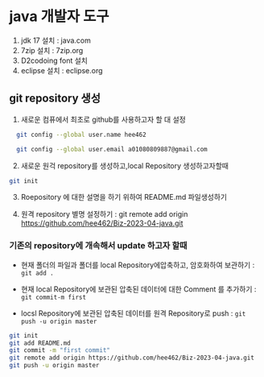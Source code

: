 # java 개발자 도구
1. jdk 17 설치 : java.com
2. 7zip 설치 : 7zip.org
3. D2codoing font 설치
4. eclipse 설치 : eclipse.org

## git repository 생성
1. 새로운 컴퓨에서 최초로 github를 사용하고자 할 대 설정
```bash
  git config --global user.name hee462

  git config --global user.email a01080809887@gmail.com

```
2. 새로운 원걱 repository를 생성하고,local Repository 생성하고자할때
```bash
git init
```

3. Roepository 에 대한 설명을 하기 위하여 README.md 파일생성하기

4. 원격 repository 별명 설정하기 : git remote add origin https://github.com/hee462/Biz-2023-04-java.git

### 기존의 repository에 개속해서 update 하고자 할때
 

- 현재 폴더의 파일과 폴더를  local Repository에압축하고, 암호화하여 보관하기 : `git add .`

- 현재 local Repository에 보관된 압축된 데이터에 대한 Comment 를 추가하기 : ` git commit-m first`

- locsl Repository에 보관된 압축된 데이터를 원격 Repository로 push : `git push -u origin master`

``` bash
git init
git add README.md
git commit -m "first commit"
git remote add origin https://github.com/hee462/Biz-2023-04-java.git
git push -u origin master